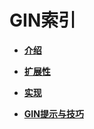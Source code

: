 # GIN索引

-   **[介绍](介绍_GIN.md)**  

-   **[扩展性](扩展性.md)**  

-   **[实现](实现.md)**  

-   **[GIN提示与技巧](GIN提示与技巧.md)**  


